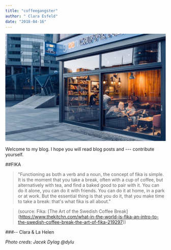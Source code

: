 ```yaml
---
title: "coffeegangster"
author: " Clara Esfeld"
date: "2018-04-16"
---
```


![cafebild](../../img/1200/17.jpg)

Welcome to my blog. I hope you will read blog posts and --- contribute yourself.

##FIKA

>"Functioning as both a verb and a noun, the concept of fika is simple. It is the moment that you take a break, often with a cup of coffee, but alternatively with tea, and find a baked good to pair with it. You can do it alone, you can do it with friends. You can do it at home, in a park or at work. But the essential thing is that you do it, that you make time to take a break: that's what fika is all about."  

>(source: Fika: [The Art of the Swedish Coffee Break] (https://www.thekitchn.com/what-in-the-world-is-fika-an-intro-to-the-swedish-coffee-break-the-art-of-fika-219297))

###-- Clara & La Helen


_Photo creds: 
Jacek Dylag
@dylu_




